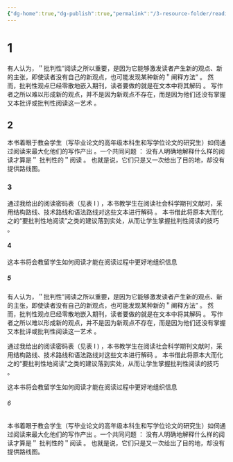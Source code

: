 ```yaml
---
{"dg-home":true,"dg-publish":true,"permalink":"/3-resource-folder/reading-notes/test-tile/","tags":"gardenEntry","dgPassFrontmatter":true}
---
```



# 1
有人认为，＂批判性”阅读之所以重要，是因为它能够激发读者产生新的观点、新的主张，即使读者没有自己的新观点，也可能发现某种新的＂阐释方法” 。 然而，批判性观点巳经零散地嵌入期刊，读者要做的就是在文本中将其解码 。 写作者之所以难以形成新的观点，并不是因为新观点不存在，而是因为他们还没有掌握又本批评或批判性阅读这一艺术 。


## 2
本书着眼于教会学生（写毕业论文的高年级本科生和写学位论文的研究生）如伺通过阅读来最大化他们的写作产出 。一个共同问题 ： 没有人明确地解释什么样的阅读才算是＂ 批判性的＂阅读 。 也就是说，它们只是又一次给出了目的地，却没有提供路线图。


### 3
通过我给出的阅读密码表（见表 l ) ，本书教学生在阅读社会科学期刊文献时，采用结构路线、技术路线和语法路线对这些文本进行解码 。 本书借此将原本大而化之的“要批判性地阅读”之类的建议落到实处，从而让学生掌握批判性阅读的技巧 。



#### 4
这本书将会教留学生如何阅读才能在阅读过程中更好地组织信息

##### 5

有人认为，＂批判性”阅读之所以重要，是因为它能够激发读者产生新的观点、新的主张，即使读者没有自己的新观点，也可能发现某种新的＂阐释方法” 。 然而，批判性观点巳经零散地嵌入期刊，读者要做的就是在文本中将其解码 。 写作者之所以难以形成新的观点，并不是因为新观点不存在，而是因为他们还没有掌握又本批评或批判性阅读这一艺术 。

通过我给出的阅读密码表（见表 l ) ，本书教学生在阅读社会科学期刊文献时，采用结构路线、技术路线和语法路线对这些文本进行解码 。 本书借此将原本大而化之的“要批判性地阅读”之类的建议落到实处，从而让学生掌握批判性阅读的技巧 。

这本书将会教留学生如何阅读才能在阅读过程中更好地组织信息
###### 6

本书着眼于教会学生（写毕业论文的高年级本科生和写学位论文的研究生）如伺通过阅读来最大化他们的写作产出 。一个共同问题 ： 没有人明确地解释什么样的阅读才算是＂ 批判性的＂阅读 。 也就是说，它们只是又一次给出了目的地，却没有提供路线图。

